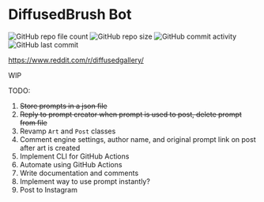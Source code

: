 # DiffusedBrush Bot

![GitHub repo file count](https://img.shields.io/github/directory-file-count/anthonytoyco/diffusedbrush-bot)
![GitHub repo size](https://img.shields.io/github/repo-size/anthonytoyco/diffusedbrush-bot)
![GitHub commit activity](https://img.shields.io/github/commit-activity/w/anthonytoyco/diffusedbrush-bot)
![GitHub last commit](https://img.shields.io/github/last-commit/anthonytoyco/diffusedbrush-bot)

https://www.reddit.com/r/diffusedgallery/

WIP

TODO:

1. ~~Store prompts in a json file~~
2. ~~Reply to prompt creator when prompt is used to post, delete prompt from file~~
3. Revamp `Art` and `Post` classes
4. Comment engine settings, author name, and original prompt link on post after art is created
5. Implement CLI for GitHub Actions
6. Automate using GitHub Actions
7. Write documentation and comments
8. Implement way to use prompt instantly?
9. Post to Instagram
